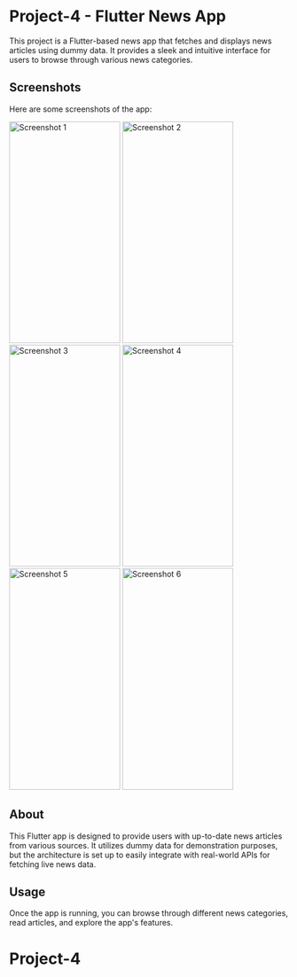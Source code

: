 # Project-4 - Flutter News App

This project is a Flutter-based news app that fetches and displays news articles using dummy data. It provides a sleek and intuitive interface for users to browse through various news categories.

## Screenshots

Here are some screenshots of the app:


 <img src="https://github.com/Trajoon/Project-4/assets/153893124/70217455-189c-4510-ac4b-61464c4afabd" alt="Screenshot 1" width="200" height="400">
    <img src="https://github.com/Trajoon/Project-4/assets/153893124/454c1c97-b628-406c-a02f-16c3c0812741" alt="Screenshot 2" width="200" height="400">
    <img src="https://github.com/Trajoon/Project-4/assets/153893124/adb68d5a-b40b-4b06-843a-c879f7bb4491" alt="Screenshot 3" width="200" height="400">
    <img src="https://github.com/Trajoon/Project-4/assets/153893124/796eb033-9b53-49de-8ae1-e441046b08ef" alt="Screenshot 4" width="200" height="400">
    <img src="https://github.com/Trajoon/Project-4/assets/153893124/a52d4306-82e4-4d3d-a6b7-ccadc7e72a0f" alt="Screenshot 5" width="200" height="400">
    <img src="https://github.com/Trajoon/Project-4/assets/153893124/5fd02d59-8844-4c08-84f1-f88d607236d3" alt="Screenshot 6" width="200" height="400">

## About

This Flutter app is designed to provide users with up-to-date news articles from various sources. It utilizes dummy data for demonstration purposes, but the architecture is set up to easily integrate with real-world APIs for fetching live news data.

## Usage

Once the app is running, you can browse through different news categories, read articles, and explore the app's features.
# Project-4

